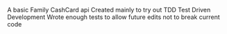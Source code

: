 A basic Family CashCard api
Created mainly to try out TDD Test Driven Development
Wrote enough tests to allow future edits not to break current code
